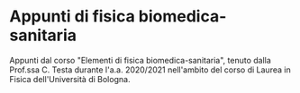 # Appunti di fisica biomedica-sanitaria
Appunti dal corso "Elementi di fisica biomedica-sanitaria", tenuto dalla Prof.ssa C. Testa durante l'a.a. 2020/2021 nell'ambito del corso di Laurea in Fisica dell'Università di Bologna.
